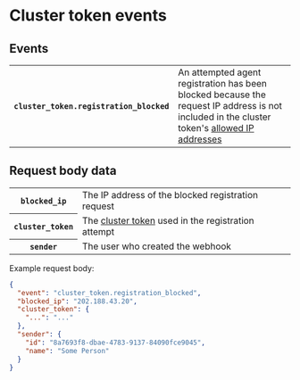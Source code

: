 # Cluster token events

## Events

<table>
<tbody>
  <tr>
    <th><code>cluster_token.registration_blocked</code></th>
    <td>An attempted agent registration has been blocked because the request IP address is not included in the cluster token's <a href="/docs/clusters/manage-clusters#set-up-clusters-restrict-access-for-a-cluster-token-by-ip-address">allowed IP addresses</a></td>
  </tr>
</tbody>
</table>

## Request body data

<table>
<tbody>
  <tr><th><code>blocked_ip</code></th><td>The IP address of the blocked registration request</td></tr>
  <tr><th><code>cluster_token</code></th><td>The <a href="/docs/apis/rest-api/clusters#cluster-tokens">cluster token</a> used in the registration attempt</td></tr>
  <tr><th><code>sender</code></th><td>The user who created the webhook</td></tr>
</tbody>
</table>

Example request body:

```json
{
  "event": "cluster_token.registration_blocked",
  "blocked_ip": "202.188.43.20",
  "cluster_token": {
    "...": "..."
  },
  "sender": {
    "id": "8a7693f8-dbae-4783-9137-84090fce9045",
    "name": "Some Person"
  }
}
```

